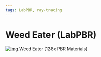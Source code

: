 ```yaml
---
tags: LabPBR, ray-tracing
---
```




# Weed Eater (LabPBR)

[ ![img](https://media.forgecdn.net/avatars/thumbnails/406/524/64/64/637619905360513565.png) ](https://www.curseforge.com/minecraft/texture-packs/weed-eater) Weed Eater (128x PBR Materials)

